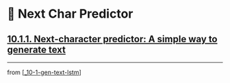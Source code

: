 # 🦋 Next Char Predictor

## [**10.1.1.** Next-character predictor: A simple way to generate text]()

---
from [[_10-1-gen-text-lstm]]

[//begin]: # "Autogenerated link references for markdown compatibility"
[_10-1-gen-text-lstm]: _10-1-gen-text-lstm.md "🦋 Gen Text LSTM"
[//end]: # "Autogenerated link references"
